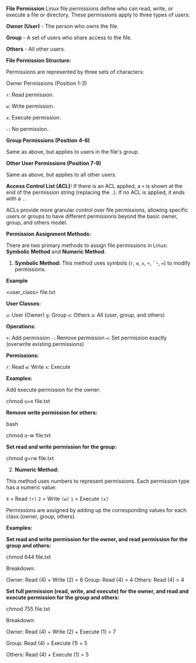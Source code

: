 **File Permission** 
Linux file permissions define who can read, write, or execute a file or directory. These permissions apply to three types of users:

**Owner (User)** - The person who owns the file.

**Group** - A set of users who share access to the file.

**Others** - All other users.

**File Permission Structure:**

Permissions are represented by three sets of characters:

Owner Permissions (Position 1-3)

`r`: Read permission.

`w`: Write permission.

`x`: Execute permission.

`-`: No permission.

**Group Permissions (Position 4-6)**

 Same as above, but applies to users in the file's group.

**Other User Permissions (Position 7-9)**

Same as above, but applies to all other users.

**Access Control List (ACL):**
If there is an ACL applied, a `+` is shown at the end of the permission string (replacing the `.`). If no ACL is applied, it ends with a `.`.

ACLs provide more granular control over file permissions, allowing specific users or groups to have different permissions beyond the basic owner, group, and others model.

**Permission Assignment Methods:**

There are two primary methods to assign file permissions in Linux: **Symbolic Method** and **Numeric Method**.

1. **Symbolic Method:**
This method uses symbols (`r`, `w`, `x`, `+`, ``-, `=`) to modify permissions.

**Example**

<user_class><operation><permission> file.txt

**User Classes:**

`u`: User (Owner)
`g`: Group
`o`: Others
`a`: All (user, group, and others)

**Operations:**

`+`: Add permission
`-`: Remove permission
`=`: Set permission exactly (overwrite existing permissions)

**Permissions:**

`r`: Read
`w`: Write
`x`: Execute

**Examples:**

Add execute permission for the owner:


chmod u+x file.txt


**Remove write permission for others:**

bash

chmod o-w file.txt

**Set read and write permission for the group:**


chmod g=rw file.txt

2. **Numeric Method:**

This method uses numbers to represent permissions. Each permission type has a numeric value:

`4` = Read `(r)`
`2` = Write `(w)`
`1` = Execute `(x)`

Permissions are assigned by adding up the corresponding values for each class (owner, group, others).

**Examples:**

**Set read and write permission for the owner, and read permission for the group and others:**

chmod 644 file.txt

Breakdown:

Owner: Read (4) + Write (2) = 6
Group: Read (4) = 4
Others: Read (4) = 4

**Set full permission (read, write, and execute) for the owner, and read and execute permission for the group and others:**

chmod 755 file.txt

Breakdown:

Owner: Read (4) + Write (2) + Execute (1) = 7

Group: Read (4) + Execute (1) = 5

Others: Read (4) + Execute (1) = 5

